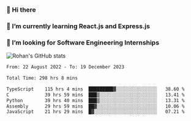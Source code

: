 ### 👋 Hi there 

<!--
**rohznmdev/rohznmdev** is a ✨ _special_ ✨ repository because its `README.md` (this file) appears on your GitHub profile.

Here are some ideas to get you started:

- 🔭 I’m currently working on ...
- 🌱 I’m currently learning Ruby and Ruby on Rails
- 👯 I’m looking to collaborate on ...
- 🤔 I’m looking for help with ...
- 💬 Ask me about ...
- 📫 How to reach me: ...
- 😄 Pronouns: ...
- ⚡ Fun fact: ...
-->
### 🌱 I’m currently learning React.js and Express.js
### 🤔 I’m looking for Software Engineering Internships
![Rohan's GitHub stats](https://github-readme-stats.vercel.app/api?username=rohznmdev&theme=dark&show_icons=true)

<!--START_SECTION:waka-->

```txt
From: 22 August 2022 - To: 19 December 2023

Total Time: 298 hrs 8 mins

TypeScript    115 hrs 4 mins  █████████▓░░░░░░░░░░░░░░░   38.60 %
C             39 hrs 59 mins  ███▒░░░░░░░░░░░░░░░░░░░░░   13.41 %
Python        39 hrs 40 mins  ███▒░░░░░░░░░░░░░░░░░░░░░   13.31 %
Assembly      29 hrs 59 mins  ██▓░░░░░░░░░░░░░░░░░░░░░░   10.06 %
JavaScript    21 hrs 29 mins  █▓░░░░░░░░░░░░░░░░░░░░░░░   07.21 %
```

<!--END_SECTION:waka-->
